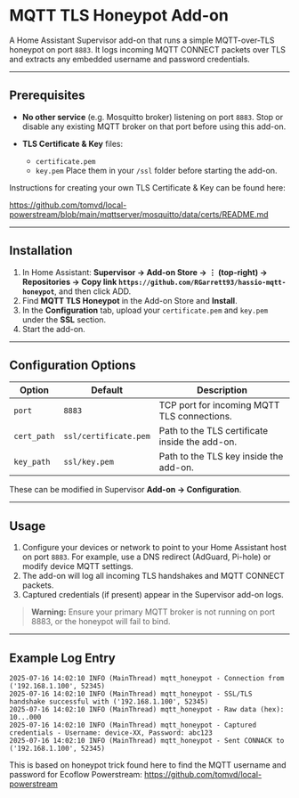# MQTT TLS Honeypot Add-on

A Home Assistant Supervisor add-on that runs a simple MQTT-over-TLS honeypot on port `8883`. It logs incoming MQTT CONNECT packets over TLS and extracts any embedded username and password credentials.

---

## Prerequisites

* **No other service** (e.g. Mosquitto broker) listening on port `8883`. Stop or disable any existing MQTT broker on that port before using this add-on.
* **TLS Certificate & Key** files:

  * `certificate.pem`
  * `key.pem`
    Place them in your `/ssl` folder before starting the add-on.

Instructions for creating your own TLS Certificate & Key can be found here:

https://github.com/tomvd/local-powerstream/blob/main/mqttserver/mosquitto/data/certs/README.md
 
---

## Installation

1. In Home Assistant: **Supervisor → Add-on Store → ⋮ (top-right) → Repositories → Copy link `https://github.com/RGarrett93/hassio-mqtt-honeypot`**, and then click ADD.
2. Find **MQTT TLS Honeypot** in the Add-on Store and **Install**.
3. In the **Configuration** tab, upload your `certificate.pem` and `key.pem` under the **SSL** section.
4. Start the add-on.

---

## Configuration Options

| Option      | Default               | Description                                    |
| ----------- | --------------------- | ---------------------------------------------- |
| `port`      | `8883`                | TCP port for incoming MQTT TLS connections.    |
| `cert_path` | `ssl/certificate.pem` | Path to the TLS certificate inside the add-on. |
| `key_path`  | `ssl/key.pem`         | Path to the TLS key inside the add-on.         |

These can be modified in Supervisor **Add-on → Configuration**.

---

## Usage

1. Configure your devices or network to point to your Home Assistant host on port `8883`. For example, use a DNS redirect (AdGuard, Pi-hole) or modify device MQTT settings.
2. The add-on will log all incoming TLS handshakes and MQTT CONNECT packets.
3. Captured credentials (if present) appear in the Supervisor add-on logs.

> **Warning:** Ensure your primary MQTT broker is not running on port 8883, or the honeypot will fail to bind.

---

## Example Log Entry

```text
2025-07-16 14:02:10 INFO (MainThread) mqtt_honeypot - Connection from ('192.168.1.100', 52345)
2025-07-16 14:02:10 INFO (MainThread) mqtt_honeypot - SSL/TLS handshake successful with ('192.168.1.100', 52345)
2025-07-16 14:02:10 INFO (MainThread) mqtt_honeypot - Raw data (hex): 10...000
2025-07-16 14:02:10 INFO (MainThread) mqtt_honeypot - Captured credentials - Username: device-XX, Password: abc123
2025-07-16 14:02:10 INFO (MainThread) mqtt_honeypot - Sent CONNACK to ('192.168.1.100', 52345)
```

This is based on honeypot trick found here to find the MQTT username and password for Ecoflow Powerstream:
https://github.com/tomvd/local-powerstream
